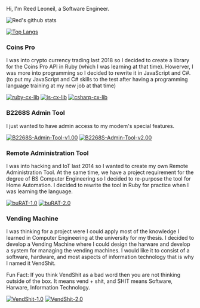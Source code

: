 Hi, I'm Reed Leoneil, a Software Engineer.

![Red's github stats](https://github-readme-stats.vercel.app/api?username=reedleoneil&count_private=true&show_icons=true&theme=graywhite)

[![Top Langs](https://github-readme-stats.vercel.app/api/top-langs/?username=reedleoneil&layout=compact)](https://github-readme-stats.vercel.app/api/top-langs/?username=reedleoneil&layout=compact)

### Coins Pro
I was into crypto currency trading last 2018 so I decided to create a library for the Coins Pro API in Ruby (which I was learning at that time). Howerver, I was more into programming so I decided to rewrite it in JavaScript and C#. (to put my JavaScript and C# skills to the test after having a programming language training at my new job at that time)

<div>
  <a href="https://github.com/reedleoneil/ruby-cx-lib"><img title="ruby-cx-lib" src="https://github-readme-stats.vercel.app/api/pin/?username=reedleoneil&repo=ruby-cx-lib"></a>
  <a href="https://github.com/reedleoneil/js-cx-lib"><img title="js-cx-lib" src="https://github-readme-stats.vercel.app/api/pin/?username=reedleoneil&repo=js-cx-lib"></a>
  <a href="https://github.com/reedleoneil/csharp-cx-lib"><img title="csharp-cx-lib" src="https://github-readme-stats.vercel.app/api/pin/?username=reedleoneil&repo=csharp-cx-lib"></a>
</div>

### B2268S Admin Tool
I just wanted to have admin access to my modem's special features.

<div>
  <a href="https://github.com/reedleoneil/B2268S-Admin-Tool-v1.00"><img title="B2268S-Admin-Tool-v1.00" src="https://github-readme-stats.vercel.app/api/pin/?username=reedleoneil&repo=B2268S-Admin-Tool-v1.00"></a>
  <a href="https://github.com/reedleoneil/B2268S-Admin-Tool-v2.00"><img title="B2268S-Admin-Tool-v2.00" src="https://github-readme-stats.vercel.app/api/pin/?username=reedleoneil&repo=B2268S-Admin-Tool-v2.00"></a>
</div>

### Remote Administration Tool
I was into hacking and IoT last 2014 so I wanted to create my own Remote Administration Tool. At the same time, we have a project requirement for the degree of BS Computer Engineering so I decided to re-purpose the tool for Home Automation. I decided to rewrite the tool in Ruby for practice when I was learning the language.

<div>
  <a href="https://github.com/reedleoneil/buRAT-1.0"><img title="buRAT-1.0" src="https://github-readme-stats.vercel.app/api/pin/?username=reedleoneil&repo=buRAT-1.0"></a>
  <a href="https://github.com/reedleoneil/buRAT-2.0"><img title="buRAT-2.0" src="https://github-readme-stats.vercel.app/api/pin/?username=reedleoneil&repo=buRAT-2.0"></a>
</div>

### Vending Machine
I was thinking for a project were I could apply most of the knowledge I learned in Computer Engineering at the university for my thesis. I decided to develop a Vending Machine where I could design the harware and develop a system for managing the vending machines. I would like it to consist of a software, hardware, and most aspects of information technology that is why I named it VendShit.

Fun Fact: If you think VendShit as a bad word then you are not thinking outside of the box. It means vend + shit, and SHIT means Software, Harware, Information Technology.

<div>
  <a href="https://github.com/reedleoneil/VendShit-1.0"><img title="VendShit-1.0" src="https://github-readme-stats.vercel.app/api/pin/?username=reedleoneil&repo=VendShit-1.0"></a>
  <a href="https://github.com/reedleoneil/VendShit-2.0"><img title="VendShit-2.0" src="https://github-readme-stats.vercel.app/api/pin/?username=reedleoneil&repo=VendShit-2.0"></a>
<div>

